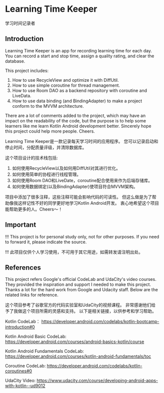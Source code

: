 Learning Time Keeper
====================
学习时间记录者

Introduction
------------
Learning Time Keeper is an app for recording learning time for each day.
You can record a start and stop time, assign a quality rating, and clear the database.

This project includes:
1. How to use RecycleView and optimize it with DiffUtil.
2. How to use simple coroutine for thread management.
3. How to use Room DAO as a backend repository with coroutine and LiveData. 
4. How to use data binding (and BindingAdapter) to make a project conform to the MVVM architecture.
 
There are a lot of comments added to the project, which may have an impact on the readability of the code, 
but the purpose is to help some learners like me learn Kotlin Android development better. 
Sincerely hope this project could help more people. Cheers.

Learning Time Keeper是一款记录每天学习时间的应用程序。
您可以记录启动和停止时间，分配质量评级，并清除数据库。

这个项目设计的技术栈包括:
1. 如何使用RecycleView以及如何用DiffUtil对其进行优化。
2. 如何使用简单的协程进行线程管理。
3. 如何使用Room DAO和LiveDate，coroutine配合使用来作为后端存储库。
4. 如何使用数据绑定(以及BindingAdapter)使项目符合MVVM架构。

项目中添加了很多注释，这些注释可能会影响代码的可读性。
但这么做是为了帮助像我这样记性不好的同学更好地学习Kotlin Android开发。
衷心地希望这个项目能帮助更多的人。Cheers～！

Important 
------------
!!! This project is for personal study only, not for other purposes. 
If you need to forward it, please indicate the source.

!!! 此项目仅供个人学习使用，不可用于其它用途，如需转发请注明出处。

References
------------
This project refers Google's official CodeLab and UdaCity's video courses. 
They provided the inspiration and support I needed to make this project.
Thanks a lot for the hard work from Google and Udacity staff. 
Below are the related links for reference.

这个项目参考了谷歌官方的代码实验室和UdaCity的视频课程。
非常感谢他们给予了我做这个项目所需的灵感和支持。
以下是相关链接，以供参考和学习帮助。

Kotlin CodeLab：
https://developer.android.com/codelabs/kotlin-bootcamp-introduction#0

Kotlin Android Basic CodeLab: 
https://developer.android.com/courses/android-basics-kotlin/course

Kotlin Android Fundamentals CodeLab: 
https://developer.android.com/courses/kotlin-android-fundamentals/toc

Coroutine CodeLab:
https://developer.android.com/codelabs/kotlin-coroutines#0

UdaCity Video:
https://www.udacity.com/course/developing-android-apps-with-kotlin--ud9012



